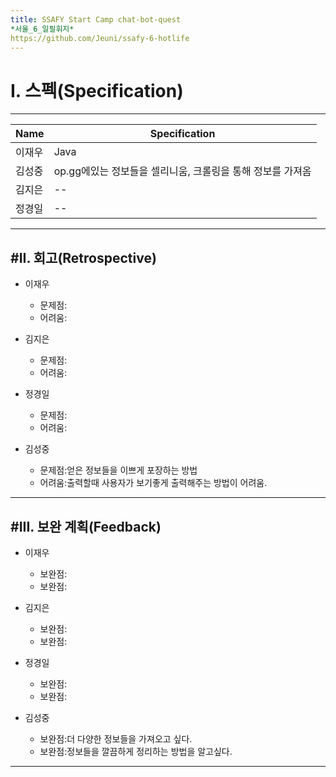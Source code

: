 ```yaml
---
title: SSAFY Start Camp chat-bot-quest
*서울_6_일필휘지*
https://github.com/Jeuni/ssafy-6-hotlife
---
```


# I. 스펙(Specification)
--------------------------

|Name|Specification|
|------|-----------|
|이재우|Java|
|김성중|op.gg에있는 정보들을 셀리니움, 크롤링을 통해 정보를 가져옴|
|김지은|--|
|정경일|--|

--------------------------

#II. 회고(Retrospective)
--------------------------

+ 이재우
  + 문제점:
  + 어려움:

+ 김지은
  + 문제점:
  + 어려움:

+ 정경일
  + 문제점:
  + 어려움:
 
+ 김성중
  + 문제점:얻은 정보들을 이쁘게 포장하는 방법
  + 어려움:출력할때 사용자가 보기좋게 출력해주는 방법이 어려움.
 
--------------------------

#III. 보완 계획(Feedback)
--------------------------

+ 이재우
  + 보완점:
  + 보완점:

+ 김지은
  + 보완점:
  + 보완점:

+ 정경일
  + 보완점:
  + 보완점:
 
+ 김성중
  + 보완점:더 다양한 정보들을 가져오고 싶다.
  + 보완점:정보들을 깔끔하게 정리하는 방법을 알고싶다.
 
--------------------------

